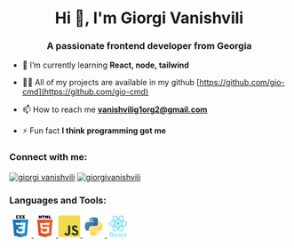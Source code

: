 <h1 align="center">Hi 👋, I'm Giorgi Vanishvili</h1>
<h3 align="center">A passionate frontend developer from Georgia</h3>

- 🌱 I’m currently learning **React, node, tailwind**

- 👨‍💻 All of my projects are available in my github [https://github.com/gio-cmd](https://github.com/gio-cmd)

- 📫 How to reach me **vanishvilig1org2@gmail.com**

- ⚡ Fun fact **I think programming got me**

<h3 align="left">Connect with me:</h3>
<p align="left">
<a href="https://fb.com/giorgi vanishvili" target="blank"><img align="center" src="https://raw.githubusercontent.com/rahuldkjain/github-profile-readme-generator/master/src/images/icons/Social/facebook.svg" alt="giorgi vanishvili" height="30" width="40" /></a>
<a href="https://discord.gg/giorgivanishvili" target="blank"><img align="center" src="https://raw.githubusercontent.com/rahuldkjain/github-profile-readme-generator/master/src/images/icons/Social/discord.svg" alt="giorgivanishvili" height="30" width="40" /></a>
</p>

<h3 align="left">Languages and Tools:</h3>
<p align="left"> <a href="https://www.w3schools.com/css/" target="_blank" rel="noreferrer"> <img src="https://raw.githubusercontent.com/devicons/devicon/master/icons/css3/css3-original-wordmark.svg" alt="css3" width="40" height="40"/> </a> <a href="https://www.w3.org/html/" target="_blank" rel="noreferrer"> <img src="https://raw.githubusercontent.com/devicons/devicon/master/icons/html5/html5-original-wordmark.svg" alt="html5" width="40" height="40"/> </a> <a href="https://developer.mozilla.org/en-US/docs/Web/JavaScript" target="_blank" rel="noreferrer"> <img src="https://raw.githubusercontent.com/devicons/devicon/master/icons/javascript/javascript-original.svg" alt="javascript" width="40" height="40"/> </a> <a href="https://www.python.org" target="_blank" rel="noreferrer"> <img src="https://raw.githubusercontent.com/devicons/devicon/master/icons/python/python-original.svg" alt="python" width="40" height="40"/> </a> <a href="https://reactjs.org/" target="_blank" rel="noreferrer"> <img src="https://raw.githubusercontent.com/devicons/devicon/master/icons/react/react-original-wordmark.svg" alt="react" width="40" height="40"/> </a> </p>

